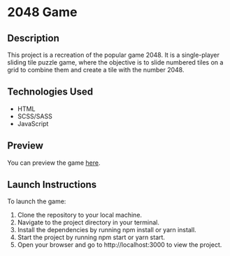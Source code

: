 # 2048 Game

## Description

This project is a recreation of the popular game 2048. It is a single-player sliding tile puzzle game,
where the objective is to slide numbered tiles on a grid to combine them and create a tile with the number 2048.

## Technologies Used

- HTML
- SCSS/SASS
- JavaScript

## Preview

You can preview the game [here](https://diliradon.github.io/game_2048/).

## Launch Instructions

To launch the game:

1. Clone the repository to your local machine.
2. Navigate to the project directory in your terminal.
3. Install the dependencies by running npm install or yarn install.
4. Start the project by running npm start or yarn start.
5. Open your browser and go to http://localhost:3000 to view the project.
